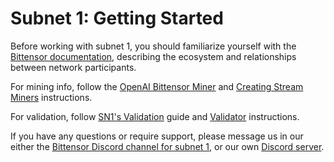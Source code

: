 # Subnet 1: Getting Started

Before working with subnet 1, you should familiarize yourself with the [Bittensor documentation](https://docs.bittensor.com/), describing the ecosystem and relationships between network participants.

For mining info, follow the [OpenAI Bittensor Miner](https://github.com/macrocosm-os/prompting/blob/main/docs/epistula_miner.md) and [Creating Stream Miners](https://github.com/macrocosm-os/prompting/blob/main/docs/stream_miner_template.md) instructions.

For validation, follow [SN1's Validation](https://github.com/macrocosm-os/prompting/blob/main/docs/SN1_validation.md) guide and [Validator](https://github.com/macrocosm-os/prompting/blob/main/docs/validator.md) instructions.

If you have any questions or require support, please message us in our either the [Bittensor Discord channel for subnet 1](https://discord.com/channels/799672011265015819/1161764867166961704), or our own [Discord server](https://discord.gg/amZUPmJjYg).



